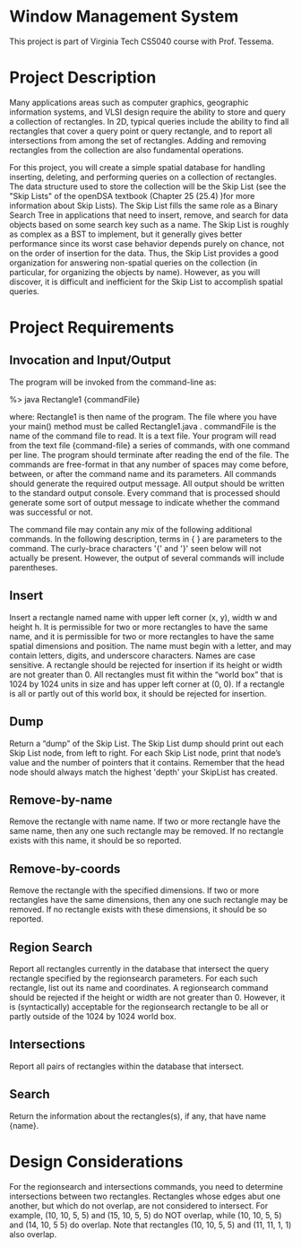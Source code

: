 # Window Management System
This project is part of Virginia Tech CS5040 course with Prof. Tessema.

# Project Description
Many applications areas such as computer graphics, geographic information systems, and VLSI design require the ability to store and query a collection of rectangles. In 2D, typical queries include the ability to find all rectangles that cover a query point or query rectangle, and to report all intersections from among the set of rectangles. Adding and removing rectangles from the collection are also fundamental operations.

For this project, you will create a simple spatial database for handling inserting, deleting, and performing queries on a collection of rectangles. The data structure used to store the collection will be the Skip List (see the "Skip Lists" of the openDSA textbook (Chapter 25 (25.4) )for more information about Skip Lists). The Skip List fills the same role as a Binary Search Tree in applications that need to insert, remove, and search for data objects based on some search key such as a name. The Skip List is roughly as complex as a BST to implement, but it generally gives better performance since its worst case behavior depends purely on chance, not on the order of insertion for the data. Thus, the Skip List provides a good organization for answering non-spatial queries on the collection (in particular, for organizing the objects by name). However, as you will discover, it is difficult and inefficient for the Skip List to accomplish spatial queries.

# Project Requirements
## Invocation and Input/Output
The program will be invoked from the command-line as:

   %> java Rectangle1 {commandFile}
   
where:  Rectangle1 is then name of the program. The file where you have your main() method must be called Rectangle1.java  .  commandFile is the name of the command file to read.  It is a text file. 
Your program will read from the text file {command-file} a series of commands, with one command per line. The program should terminate after reading the end of the file.  The commands are free-format in that any number of spaces may come before, between, or after the command name and its parameters. All commands should generate the required output message. All output should be written to the standard output console. Every command that is processed should generate some sort of output message to indicate whether the command was successful or not.

The command file may contain any mix of the following additional commands. In the following description, terms in { } are parameters to the command.  The curly-brace characters '{' and '}' seen below will not actually be present. However, the output of several commands will include parentheses.

## Insert
Insert a rectangle named name with upper left corner (x, y), width w and height h. It is permissible for two or more rectangles to have the same name, and it is permissible for two or more rectangles to have the same spatial dimensions and position. The name must begin with a letter, and may contain letters, digits, and underscore characters. Names are case sensitive. A rectangle should be rejected for insertion if its height or width are not greater than 0. All rectangles must fit within the “world box” that is 1024 by 1024 units in size and has upper left corner at (0, 0). If a rectangle is all or partly out of this world box, it should be rejected for insertion.

## Dump
Return a “dump” of the Skip List. The Skip List dump should print out each Skip List node, from left to right. For each Skip List node, print that node’s value and the number of pointers that it contains.  Remember that the head node should always match the highest 'depth' your SkipList has created.

## Remove-by-name
Remove the rectangle with name name. If two or more rectangle have the same name, then any one such rectangle may be removed. If no rectangle exists with this name, it should be so reported.

## Remove-by-coords
Remove the rectangle with the specified dimensions. If two or more rectangles have the same dimensions, then any one such rectangle may be removed. If no rectangle exists with these dimensions, it should be so reported.

## Region Search
Report all rectangles currently in the database that intersect the query rectangle specified by the regionsearch parameters. For each such rectangle, list out its name and coordinates. A regionsearch command should be rejected if the height or width are not greater than 0. However, it is (syntactically) acceptable for the regionsearch rectangle to be all or partly outside of the 1024 by 1024 world box.

## Intersections
Report all pairs of rectangles within the database that intersect.

## Search
Return the information about the rectangles(s), if any, that have name {name}.

# Design Considerations

For the regionsearch and intersections commands, you need to determine intersections between two rectangles. Rectangles whose edges abut one another, but which do not overlap, are not considered to intersect. For example, (10, 10, 5, 5) and (15, 10, 5, 5) do NOT overlap, while (10, 10, 5, 5) and (14, 10, 5 5) do overlap. Note that rectangles (10, 10, 5, 5) and (11, 11, 1, 1) also overlap.
